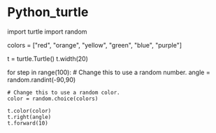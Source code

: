 # Python_turtle
import turtle
import random


colors = ["red", "orange", "yellow", "green", "blue", "purple"]

t = turtle.Turtle()
t.width(20)

for step in range(100):
    # Change this to use a random number.
    angle = random.randint(-90,90)

    # Change this to use a random color.
    color = random.choice(colors)

    t.color(color)
    t.right(angle)
    t.forward(10)
